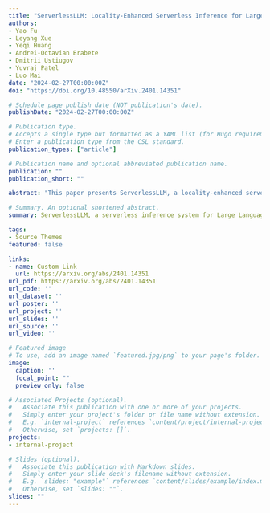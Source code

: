 ```yaml
---
title: "ServerlessLLM: Locality-Enhanced Serverless Inference for Large Language Models"
authors:
- Yao Fu
- Leyang Xue
- Yeqi Huang
- Andrei-Octavian Brabete
- Dmitrii Ustiugov
- Yuvraj Patel
- Luo Mai
date: "2024-02-27T00:00:00Z"
doi: "https://doi.org/10.48550/arXiv.2401.14351"

# Schedule page publish date (NOT publication's date).
publishDate: "2024-02-27T00:00:00Z"

# Publication type.
# Accepts a single type but formatted as a YAML list (for Hugo requirements).
# Enter a publication type from the CSL standard.
publication_types: ["article"]

# Publication name and optional abbreviated publication name.
publication: ""
publication_short: ""

abstract: "This paper presents ServerlessLLM, a locality-enhanced serverless inference system for Large Language Models (LLMs). ServerlessLLM exploits the substantial capacity and bandwidth of storage and memory devices available on GPU servers, thereby reducing costly remote checkpoint downloads and achieving efficient checkpoint loading. ServerlessLLM achieves this through three main contributions: (i) fast LLM checkpoint loading via a novel loading-optimized checkpoint format design, coupled with an efficient multi-tier checkpoint loading system; (ii) locality-driven LLM inference with live migration, which allows ServerlessLLM to effectively achieve locality-driven server allocation while preserving the low latency of ongoing LLM inference; and (iii) locality-aware server allocation, enabling ServerlessLLM to evaluate the status of each server in a cluster and effectively schedule model startup time to capitalize on local checkpoint placement. Our comprehensive experiments, which include microbenchmarks and real-world traces, show that ServerlessLLM surpasses state-of-the-art systems by 10 - 200X in latency performance when running various LLM inference workloads."

# Summary. An optional shortened abstract.
summary: ServerlessLLM, a serverless inference system for Large Language Models (LLMs), enhances performance by leveraging GPU server resources efficiently. It minimizes remote checkpoint downloads, optimizes checkpoint loading, and prioritizes locality-driven server allocation for improved latency. Through innovative checkpoint design, multi-tier loading, and live migration, ServerlessLLM outperforms existing systems by 10 - 200X in latency for LLM workloads, as demonstrated in extensive experiments.

tags:
- Source Themes
featured: false

links:
- name: Custom Link
  url: https://arxiv.org/abs/2401.14351
url_pdf: https://arxiv.org/abs/2401.14351
url_code: ''
url_dataset: ''
url_poster: ''
url_project: ''
url_slides: ''
url_source: ''
url_video: ''

# Featured image
# To use, add an image named `featured.jpg/png` to your page's folder. 
image:
  caption: ''
  focal_point: ""
  preview_only: false

# Associated Projects (optional).
#   Associate this publication with one or more of your projects.
#   Simply enter your project's folder or file name without extension.
#   E.g. `internal-project` references `content/project/internal-project/index.md`.
#   Otherwise, set `projects: []`.
projects:
- internal-project

# Slides (optional).
#   Associate this publication with Markdown slides.
#   Simply enter your slide deck's filename without extension.
#   E.g. `slides: "example"` references `content/slides/example/index.md`.
#   Otherwise, set `slides: ""`.
slides: ""
---
```


<!-- {{% callout note %}}
Create your slides in Markdown - click the *Slides* button to check out the example.
{{% /callout %}} -->

<!-- Add the publication's **full text** or **supplementary notes** here. You can use rich formatting such as including [code, math, and images](https://docs.hugoblox.com/content/writing-markdown-latex/). -->
